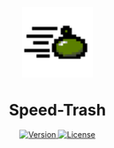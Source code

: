  <p align="center">
	<a>
		<img width="128px" src="./icon.png" alt="" />
		<h1 align="center">
			Speed-Trash
		</h1>
	</a>
</p>


<p align="center">
	<a href="https://github.com/ClarkThyLord/Speed-Trash/releases">
		<img src="https://img.shields.io/badge/Version-0.0.0-green.svg" alt="Version">
	</a>
	<a href="https://github.com/ClarkThyLord/Speed-Trash/blob/master/LICENSE">
		<img src="https://img.shields.io/badge/License-MIT-brightgreen.svg" alt="License">
	</a>
</p>

